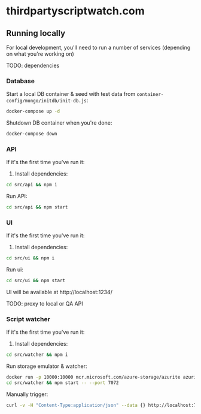 # thirdpartyscriptwatch.com

## Running locally

For local development, you'll need to run a number of services (depending on what you're working on)

TODO: dependencies

### Database

Start a local DB container & seed with test data from `container-config/mongo/initdb/init-db.js`:

```sh
docker-compose up -d
```

Shutdown DB container when you're done:

```sh
docker-compose down
```

### API

If it's the first time you've run it:

1. Install dependencies:

```sh
cd src/api && npm i
```

Run API:

```sh
cd src/api && npm start
```

### UI

If it's the first time you've run it:

1. Install dependencies:

```sh
cd src/ui && npm i
```

Run ui:

```sh
cd src/ui && npm start
```

UI will be available at http://localhost:1234/

TODO: proxy to local or QA API

### Script watcher

If it's the first time you've run it:

1. Install dependencies:

```sh
cd src/watcher && npm i
```

Run storage emulator &  watcher:

```sh
docker run -p 10000:10000 mcr.microsoft.com/azure-storage/azurite azurite-blob --blobHost 0.0.0.0 --blobPort 10000
cd src/watcher && npm start -- --port 7072
```

Manually trigger:

```sh
curl -v -H "Content-Type:application/json" --data {} http://localhost:7072/admin/functions/DailyTrigger
```
